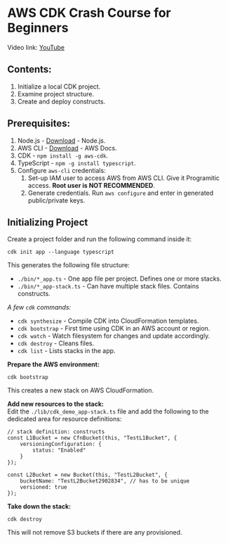 # AWS CDK Crash Course for Beginners

Video link: [YouTube](https://youtu.be/D4Asp5g4fp8?si=QfolYIjcrEQZC6Am)

## Contents:

1. Initialize a local CDK project.
2. Examine project structure.
3. Create and deploy constructs.

## Prerequisites:

1. Node.js - [Download](https://nodejs.org/en/download) - Node.js.
2. AWS CLI - [Download](https://docs.aws.amazon.com/cli/latest/userguide/getting-started-install.html) - AWS Docs.
3. CDK - `npm install -g aws-cdk`.
4. TypeScript - `npm -g install typescript`.
5. Configure `aws-cli` credentials:  
    1. Set-up IAM user to access AWS from AWS CLI. Give it Programitic access. **Root user is NOT RECOMMENDED**.
    2. Generate credentials. Run `aws configure` and enter in generated public/private keys.

## Initializing Project
Create a project folder and run the following command inside it:

```
cdk init app --language typescript
```

This generates the following file structure:

- `./bin/*_app.ts` - One app file per project. Defines one or more stacks.
- `./bin/*_app-stack.ts` - Can have multiple stack files. Contains constructs.

*A few `cdk` commands:*

- `cdk synthesize` - Compile CDK into CloudFormation templates.
- `cdk bootstrap` - First time using CDK in an AWS account or region.
- `cdk watch` - Watch filesystem for changes and update accordingly.
- `cdk destroy` - Cleans files.
- `cdk list` - Lists stacks in the app.


**Prepare the AWS environment:**

```
cdk bootstrap
```

This creates a new stack on AWS CloudFormation.

**Add new resources to the stack:**  
Edit the `./lib/cdk_demo_app-stack.ts` file and add the following to the dedicated area for resource definitions:

```
// stack definition: constructs
const L1Bucket = new CfnBucket(this, "TestL1Bucket", {
    versioningConfiguration: {
        status: "Enabled"
    }
});

const L2Bucket = new Bucket(this, "TestL2Bucket", {
    bucketName: "TestL2Bucket2902834", // has to be unique
    versioned: true
});
```

**Take down the stack:**

```
cdk destroy
``` 

This will not remove S3 buckets if there are any provisioned.
